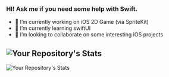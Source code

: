 ### HI! Ask me if you need some help with Swift.

- 🔭 I’m currently working on iOS 2D Game (via SpriteKit)
- 🌱 I’m currently learning swiftUI
- 👯 I’m looking to collaborate on some interesting iOS projects

![Your Repository's Stats](https://github-readme-stats.vercel.app/api?username=NickSagan&show_icons=true)
--------------------------------------------------------------------
![Your Repository's Stats](https://github-readme-stats.vercel.app/api/top-langs/?username=NickSagan&theme=blue-green)

